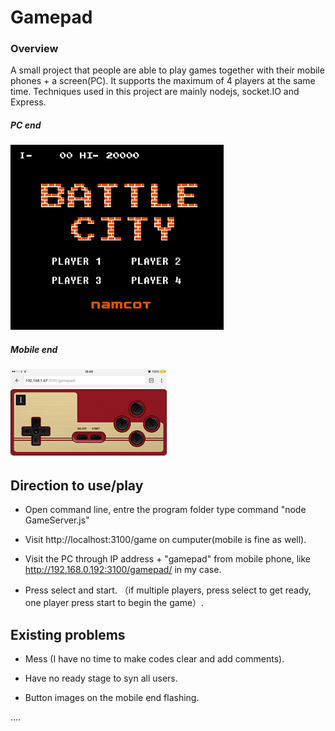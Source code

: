 # Gamepad

### Overview

A small project that people are able to play games together with their mobile phones + a screen(PC). It supports the maximum of 4 players at the same time. Techniques used in this project are mainly nodejs, socket.IO and Express.


##### PC end
![Play .gif animation](readme_img/Play.gif)

##### Mobile end
<img src="readme_img/gamepad.png" width="250">

## Direction to use/play

- Open command line, entre the program folder type command "node GameServer.js"

- Visit http://localhost:3100/game on cumputer(mobile is fine as well).

- Visit the PC through IP address + "gamepad" from mobile phone, like http://192.168.0.192:3100/gamepad/ in my case.

- Press select and start. （if multiple players, press select to get ready, one player press start to begin the game）.


## Existing problems

- Mess (I have no time to make codes clear and add comments).

- Have no ready stage to syn all users.

- Button images on the mobile end flashing.

....
